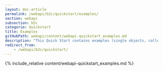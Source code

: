 ```yaml
---
layout: doc-article
permalink: /webapi/b2c/quickstart/examples/
section: webapi
subsection: b2c
categorie: Quickstart
title: Examples
gitHubPath: webapi/content/webapi-quickstart_examples.md
description: "This Quick Start contains examples (single objects, collections, geo-json object) of curl requests to Groupe PSA’s REST B2C APIs."
redirect_from: 
    - /webapi/b2c/quickstart/
---
```

{% include_relative content/webapi-quickstart_examples.md %}